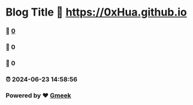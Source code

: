 # Blog Title :link: https://0xHua.github.io 
### :page_facing_up: [0](https://0xHua.github.io/tag.html) 
### :speech_balloon: 0 
### :hibiscus: 0 
### :alarm_clock: 2024-06-23 14:58:56 
### Powered by :heart: [Gmeek](https://github.com/Meekdai/Gmeek)
